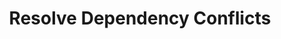 ---
sidebar_position: 1
title: "Resolve Dependency Conflicts"
sidebar_label: "Resolve Dependency Conflicts"
description: "Fix package dependency problems in Debian systems - resolve conflicting dependencies, handle version conflicts, fix broken packages, and restore package integrity."
keywords:
  - "debian dependency conflicts"
  - "package conflicts"
  - "version conflicts"
  - "broken packages"
  - "dependency resolution"
tags:
  - debian
  - dependency-conflicts
  - package-conflicts
  - dependency-resolution
  - package-troubleshooting
slug: /linux/debian/troubleshooting/software-conflicts/resolve-dependency-conflicts
---